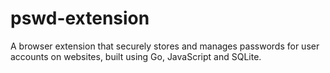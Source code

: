 # pswd-extension
A browser extension that securely stores and manages passwords for user accounts on websites, built using Go, JavaScript and SQLite.
